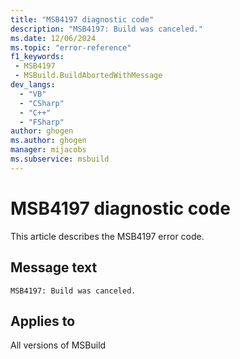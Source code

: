```yaml
---
title: "MSB4197 diagnostic code"
description: "MSB4197: Build was canceled."
ms.date: 12/06/2024
ms.topic: "error-reference"
f1_keywords:
 - MSB4197
 - MSBuild.BuildAbortedWithMessage
dev_langs:
  - "VB"
  - "CSharp"
  - "C++"
  - "FSharp"
author: ghogen
ms.author: ghogen
manager: mijacobs
ms.subservice: msbuild
---
```


# MSB4197 diagnostic code

<!-- :::ErrorDefinitionDescription::: -->
<!-- :::editable-content name="introDescription"::: -->
This article describes the MSB4197 error code.
<!-- :::editable-content-end::: -->

## Message text

`MSB4197: Build was canceled.`

<!-- :::editable-content name="postOutputDescription"::: -->
<!--
{StrBegin="MSB4197: "} Error when the build stops suddenly for some reason. For example, because a child node died.
-->
<!-- :::editable-content-end::: -->
<!-- :::ErrorDefinitionDescription-end::: -->

## Applies to

All versions of MSBuild
